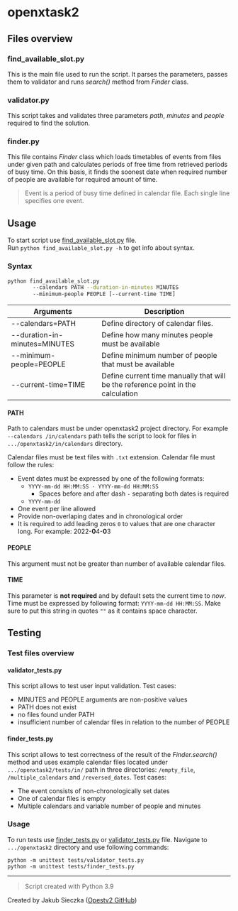 # openxtask2


## Files overview

### find_available_slot.py
This is the main file used to run the script. It parses the parameters, passes them to validator and
runs _search()_ method from _Finder_ class.

### validator.py
This script takes and validates three parameters _path_, _minutes_ and _people_ 
required to find the solution.

### finder.py
This file contains _Finder_ class which loads timetables of events from files under given path and 
calculates periods of free time from retrieved periods of busy time. On this basis,
it finds the soonest date when required number of people are available for required amount of time.
> Event is a period of busy time defined in calendar file. Each single line specifies one event.

## Usage

To start script use [find_available_slot.py](find_available_slot.py) file.  
Run `python find_available_slot.py -h` to get info about syntax.

### Syntax
```bash
python find_available_slot.py 
        --calendars PATH --duration-in-minutes MINUTES 
        --minimum-people PEOPLE [--current-time TIME]
```
| Arguments                     | Description                                                                      |
|-------------------------------|----------------------------------------------------------------------------------|
| --calendars=PATH              | Define directory of calendar files.                                              |
| --duration-in-minutes=MINUTES | Define how many minutes people must be available                                 |
| --minimum-people=PEOPLE       | Define minimum number of people that must be available                           |
| --current-time=TIME           | Define current time manually that will be the reference point in the calculation |

#### PATH
Path to calendars must be under openxtask2 project directory. 
For example ```--calendars /in/calendars``` path tells the script to look for files in
```.../openxtask2/in/calendars``` directory.

Calendar files must be text files with ```.txt``` extension.
Calendar file must follow the rules:
* Event dates must be expressed by one of the following formats:
  * ```YYYY-mm-dd HH:MM:SS - YYYY-mm-dd HH:MM:SS``` 
    * Spaces before and after dash ```-``` separating both dates is required
  * ```YYYY-mm-dd```
* One event per line allowed
* Provide non-overlaping dates and in chronological order
* It is required to add leading zeros ```0``` to values that are one character long. 
For example: 2022-**0**4-**0**3

#### PEOPLE
This argument must not be greater than number of available calendar files.

#### TIME
This parameter is **not required** and by default sets the current time to _now_. 
Time must be expressed by following format: ```YYYY-mm-dd HH:MM:SS```. 
Make sure to put this string in quotes ```""``` as it contains space character.


## Testing

### Test files overview

#### validator_tests.py
This script allows to test user input validation. Test cases:
* MINUTES and PEOPLE arguments are non-positive values
* PATH does not exist
* no files found under PATH
* insufficient number of calendar files in relation to the number of PEOPLE

#### finder_tests.py
This script allows to test correctness of the result of the _Finder.search()_ method 
and uses example calendar files located under ```.../openxtask2/tests/in/``` path in three directories: ```/empty_file```, ```/multiple_calendars``` and ```/reversed_dates```. 
Test cases:
* The event consists of non-chronologically set dates
* One of calendar files is empty
* Multiple calendars and variable number of people and minutes

### Usage
To run tests use [finder_tests.py](tests/finder_tests.py) or [validator_tests.py](tests/validator_tests.py) file.
Navigate to ```.../openxtask2``` directory and use following commands:

```text
python -m unittest tests/validator_tests.py
python -m unittest tests/finder_tests.py
```

***
> Script created with Python 3.9

Created by Jakub Sieczka ([Opestv2 GitHub](https://github.com/OPestv2 "OPest Github"))